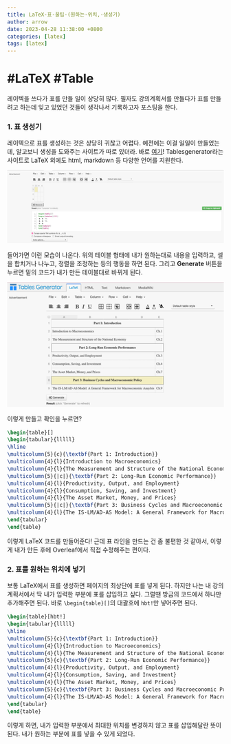 ```yaml
---
title: LaTeX-표-꿀팁-(원하는-위치,-생성기)
author: arrow
date: 2023-04-28 11:38:00 +0800
categories: [latex]
tags: [latex]
---
```


# #LaTeX #Table

레이텍을 쓰다가 표를 만들 일이 상당히 많다. 필자도 강의계획서를 만들다가 표를 만들려고 하는데 잊고 있었던 것들이 생각나서 기록하고자 포스팅을 한다.

### 1. 표 생성기

레이텍으로 표를 생성하는 것은 상당히 귀찮고 어렵다. 예전에는 이걸 일일이 만들었는데, 알고보니 생성을 도와주는 사이트가 따로 있더라. 바로 [여기](https://www.tablesgenerator.com/#)! Tablesgenerator라는 사이트로 LaTeX 외에도 html, markdown 등 다양한 언어를 지원한다.

![](https://raw.githubusercontent.com/arrow-economist/imageslibrary/main/LatexTable2.png)

들어가면 이런 모습이 나온다. 위의 테이블 형태에 내가 원하는대로 내용을 입력하고, 셀을 합치거나 나누고, 정렬을 조정하는 등의 행동을 하면 된다. 그리고 **Generate** 버튼을 누르면 밑의 코드가 내가 만든 테이블대로 바뀌게 된다.

![enter image description here](https://raw.githubusercontent.com/arrow-economist/imageslibrary/main/LatexTable1.png)

이렇게 만들고 확인을 누르면?

```latex
\begin{table}[]
\begin{tabular}{lllll}
\hline
\multicolumn{5}{c}{\textbf{Part 1: Introduction}}                                                      \\ \hline
\multicolumn{4}{l}{Introduction to Macroeconomics}                                        & Ch.1       \\
\multicolumn{4}{l}{The Measurement and Structure of the National Economy}                 & Ch.2       \\ \hline
\multicolumn{5}{|c|}{\textbf{Part 2: Long-Run Economic Performance}}                                   \\ \hline
\multicolumn{4}{l}{Productivity, Output, and Employment}                                  & Ch.3       \\
\multicolumn{4}{l}{Consumption, Saving, and Investment}                                   & Ch.4       \\
\multicolumn{4}{l}{The Asset Market, Money, and Prices}                                   & Ch.7       \\ \hline
\multicolumn{5}{|c|}{\textbf{Part 3: Business Cycles and Macroeconomic Policy}}                        \\ \hline
\multicolumn{4}{l}{The IS-LM/AD-AS Model: A General Framework for Macroeconomic Anaylsis} & Ch.9     \\ \hline
\end{tabular}
\end{table}
```

이렇게 LaTeX 코드를 만들어준다! 근데 표 라인을 만드는 건 좀 불편한 것 같아서, 이렇게 내가 만든 후에 Overleaf에서 직접 수정해주는 편이다.

### 2. 표를 원하는 위치에 넣기

보통 LaTeX에서 표를 생성하면 페이지의 최상단에 표를 넣게 된다. 하지만 나는 내 강의계획서에서 딱 내가 입력한 부분에 표를 삽입하고 싶다. 그럴땐 방금의 코드에서 하나만 추가해주면 된다. 바로 `\begin{table}[]`의 대괄호에 `hbt!`만 넣어주면 된다.

```latex
\begin{table}[hbt!]
\begin{tabular}{lllll}
\hline
\multicolumn{5}{c}{\textbf{Part 1: Introduction}}                                                      \\ \hline
\multicolumn{4}{l}{Introduction to Macroeconomics}                                        & Ch.1       \\
\multicolumn{4}{l}{The Measurement and Structure of the National Economy}                 & Ch.2       \\ \hline
\multicolumn{5}{c}{\textbf{Part 2: Long-Run Economic Performance}}                                   \\ \hline
\multicolumn{4}{l}{Productivity, Output, and Employment}                                  & Ch.3       \\
\multicolumn{4}{l}{Consumption, Saving, and Investment}                                   & Ch.4       \\
\multicolumn{4}{l}{The Asset Market, Money, and Prices}                                   & Ch.7       \\ \hline
\multicolumn{5}{c}{\textbf{Part 3: Business Cycles and Macroeconomic Policy}}                        \\ \hline
\multicolumn{4}{l}{The IS-LM/AD-AS Model: A General Framework for Macroeconomic Anaylsis} & Ch.9     \\ \hline
\end{tabular}
\end{table}
```

이렇게 하면, 내가 입력한 부분에서 최대한 위치를 변경하지 않고 표를 삽입해달란 뜻이 된다. 내가 원하는 부분에 표를 넣을 수 있게 되었다.

<!--stackedit_data:
eyJoaXN0b3J5IjpbMTA1NDMyMjA5MV19
-->
